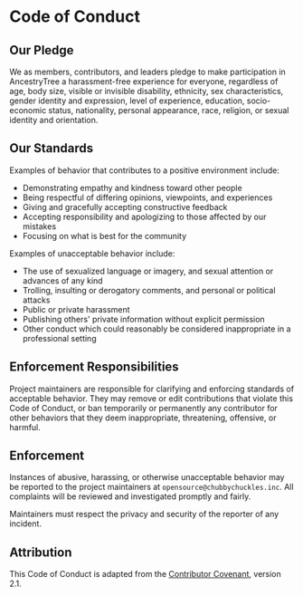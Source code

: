 # Code of Conduct

## Our Pledge

We as members, contributors, and leaders pledge to make participation in AncestryTree a harassment-free experience for everyone, regardless of age, body size, visible or invisible disability, ethnicity, sex characteristics, gender identity and expression, level of experience, education, socio-economic status, nationality, personal appearance, race, religion, or sexual identity and orientation.

## Our Standards

Examples of behavior that contributes to a positive environment include:

- Demonstrating empathy and kindness toward other people
- Being respectful of differing opinions, viewpoints, and experiences
- Giving and gracefully accepting constructive feedback
- Accepting responsibility and apologizing to those affected by our mistakes
- Focusing on what is best for the community

Examples of unacceptable behavior include:

- The use of sexualized language or imagery, and sexual attention or advances of any kind
- Trolling, insulting or derogatory comments, and personal or political attacks
- Public or private harassment
- Publishing others' private information without explicit permission
- Other conduct which could reasonably be considered inappropriate in a professional setting

## Enforcement Responsibilities

Project maintainers are responsible for clarifying and enforcing standards of acceptable behavior. They may remove or edit contributions that violate this Code of Conduct, or ban temporarily or permanently any contributor for other behaviors that they deem inappropriate, threatening, offensive, or harmful.

## Enforcement

Instances of abusive, harassing, or otherwise unacceptable behavior may be reported to the project maintainers at `opensource@chubbychuckles.inc`. All complaints will be reviewed and investigated promptly and fairly.

Maintainers must respect the privacy and security of the reporter of any incident.

## Attribution

This Code of Conduct is adapted from the [Contributor Covenant](https://www.contributor-covenant.org), version 2.1.
